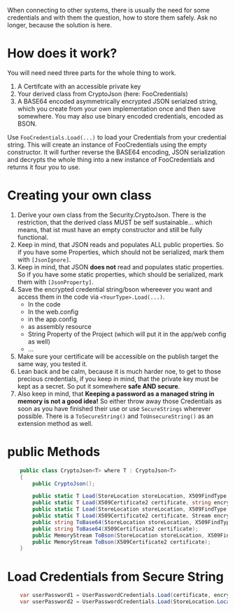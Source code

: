 When connecting to other systems, there is usually the need for some credentials and with them the question, how to store them safely.
Ask no longer, because the solution is here.

# How does it work?
You will need need three parts for the whole thing to work.

1. A Certifcate with an accessible private key
2. Your derived class from CryptoJson (here: FooCredentials)
3. A BASE64 encoded asymmetrically encrypted JSON serialzed string, which you create from your own implementation once and then save somewhere.
You may also use binary encoded credentials, encoded as BSON.

Use `FooCredentials.Load(...)` to load your Credentials from your credential string.
This will create an instance of FooCredentials using the empty constructor.
It will further reverse the BASE64 encoding, JSON serialization and decrypts the whole thing into a new instance of FooCredentials and returns it four you to use.

# Creating your own class
1) Derive your own class from the Security.CryptoJson<YourType>. 
There is the restriction, that the derived class MUST be self sustainable... which means, that ist must have an empty constructor and still be fully functional.
2) Keep in mind, that JSON reads and populates ALL public properties. So if you have some Properties, which should not be serialized, mark them with `[JsonIgnore]`.
3) Keep in mind, that JSON **does not** read and populates static properties. So if you have some static properties, which should be serialized, mark them with `[JsonProperty]`.
4) Save the encrypted credential string/bson whereever you want and access them in the code via `<YourType>.Load(...)`. 
    - In the code 
    - In the web.config
    - in the app.config
    - as assembly resource
    - String Property of the Project (which will put it in the app/web config as well)
    - ...
5) Make sure your certificate will be accessible on the publish target the same way, you tested it.
6) Lean back and be calm, because it is much harder noe, to get to those precious credentials, if you keep in mind, that the private key must be kept as a secret. So put it somewhere **safe AND secure**.
7) Also keep in mind, that **Keeping a password as a managed string in memory is not a good idea!** So either throw away those Credentials as soon as you have finished their use or use `SecureStrings` wherever possible.
There is a `ToSecureString()` and `ToUnsecureString()` as an extension method as well.

# public Methods
~~~csharp
    public class CryptoJson<T> where T : CryptoJson<T>
    {
        public CryptoJson();

        public static T Load(StoreLocation storeLocation, X509FindType x509FindType, object findValue, string encryptedData);
        public static T Load(X509Certificate2 certificate, string encryptedData);
        public static T Load(StoreLocation storeLocation, X509FindType x509FindType, object findValue, Stream encryptedData);
        public static T Load(X509Certificate2 certificate, Stream encryptedData);
        public string ToBase64(StoreLocation storeLocation, X509FindType x509FindType, object findValue);
        public string ToBase64(X509Certificate2 certificate);
        public MemoryStream ToBson(StoreLocation storeLocation, X509FindType x509FindType, object findValue);
        public MemoryStream ToBson(X509Certificate2 certificate);
    }
~~~
# Load Credentials from Secure String
~~~csharp
    var userPassword1 = UserPasswordCredentials.Load(certificate, encryptedData); //or  
    var userPassword2 = UserPasswordCredentials.Load(StoreLocation.LocalMachine,X509FindType.FindByThumbprint, "thumbPrintOfCert", encryptedData);
~~~
